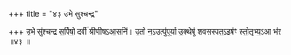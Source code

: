 +++
title = "४३ उभे सुश्चन्द्र"

+++
उ॒भे सु॑श्चन्द्र स॒र्पिषो॒ दर्वी॑ श्रीणीषऽआ॒सनि॑। उ॒तो न॒ऽउत्पु॑पूर्या उ॒क्थेषु॑ शवसस्पत॒ऽइष॑ꣳ स्तो॒तृभ्य॒ऽआ भ॑र ॥४३ ॥